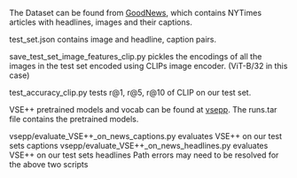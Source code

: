 The Dataset can be found from [GoodNews](https://github.com/furkanbiten/GoodNews), which contains NYTimes articles with headlines, images and their captions.

test_set.json contains image and headline, caption pairs.

save_test_set_image_features_clip.py pickles the encodings of all the images in the test set encoded using CLIPs image encoder. (ViT-B/32 in this case)

test_accuracy_clip.py tests r@1, r@5, r@10 of CLIP on our test set.

VSE++ pretrained models and vocab can be found at [vsepp](https://github.com/fartashf/vsepp). The runs.tar file contains the pretrained models.

vsepp/evaluate_VSE++_on_news_captions.py evaluates VSE++ on our test sets captions
vsepp/evaluate_VSE++_on_news_headlines.py evaluates VSE++ on our test sets headlines
Path errors may need to be resolved for the above two scripts
